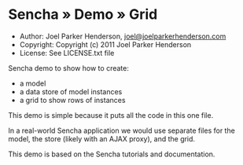 # Sencha » Demo » Grid

  * Author: Joel Parker Henderson, joel@joelparkerhenderson.com
  * Copyright: Copyright (c) 2011 Joel Parker Henderson
  * License: See LICENSE.txt file

Sencha demo to show how to create:

  * a model
  * a data store of model instances
  * a grid to show rows of instances

This demo is simple because it puts all the code in this one file.

In a real-world Sencha application we would use separate files for
the model, the store (likely with an AJAX proxy), and the grid.

This demo is based on the Sencha tutorials and documentation.
